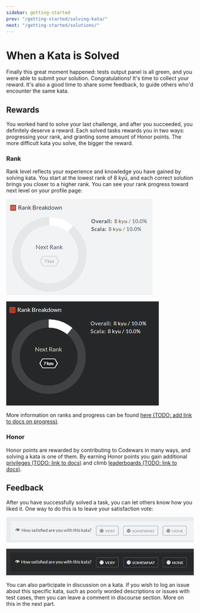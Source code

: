 ```yaml
---
sidebar: getting-started
prev: "/getting-started/solving-kata/"
next: "/getting-started/solutions/"
---
```


# When a Kata is Solved

Finally this great moment happened: tests output panel is all green, and you were able to submit your solution. Congratulations! It's time to collect your reward. It's also a good time to share some feedback, to guide others who'd encounter the same kata.

## Rewards

You worked hard to solve your last challenge, and after you succeeded, you definitely deserve a reward. Each solved tasks rewards you in two ways: progressing your rank, and granting some amount of Honor points. The more difficult kata you solve, the bigger the reward.

### Rank

Rank level reflects your experience and knowledge you have gained by solving kata. You start at the lowest rank of 8 kyū, and each correct solution brings you closer to a higher rank. You can see your rank progress toward next level on your profile page:

<div class="block dark:hidden">

![rank progress](./img/solving_01_rank-progress_light.png)

</div>
<div class="hidden dark:block">

![rank progress](./img/solving_01_rank-progress_dark.png)

</div

More information on ranks and progress can be found [here (TODO: add link to docs on progress)]().

### Honor

Honor points are rewarded by contributing to Codewars in many ways, and solving a kata is one of them. By earning Honor points you gain additional [privileges (TODO: link to docs)]() and climb [leaderboards (TODO: link to docs)]().

## Feedback

After you have successfully solved a task, you can let others know how you liked it. One way to do this is to leave your satisfaction vote:

<div class="block dark:hidden">

![satisfaction vote](./img/solving_02_vote_light.png)

</div>
<div class="hidden dark:block">

![satisfaction vote](./img/solving_02_vote_dark.png)

</div

You can also participate in discussion on a kata. If you wish to log an issue about this specific kata, such as poorly worded descriptions or issues with test cases, then you can leave a comment in discourse section. More on this in the next part.
